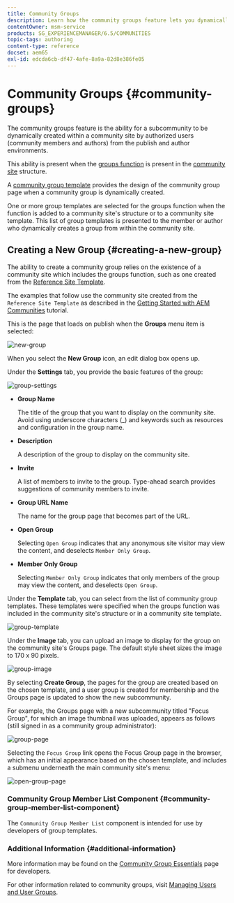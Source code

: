 ```yaml
---
title: Community Groups
description: Learn how the community groups feature lets you dynamically create a subcommunity within a community site by authorized users in Publish and Author.
contentOwner: msm-service
products: SG_EXPERIENCEMANAGER/6.5/COMMUNITIES
topic-tags: authoring
content-type: reference
docset: aem65
exl-id: edcda6cb-df47-4afe-8a9a-82d8e386fe05
---
```

# Community Groups {#community-groups}

The community groups feature is the ability for a subcommunity to be dynamically created within a community site by authorized users (community members and authors) from the publish and author environments.

This ability is present when the [groups function](/help/communities/functions.md#groups-function) is present in the [community site](/help/communities/sites-console.md) structure.

A [community group template](/help/communities/tools-groups.md) provides the design of the community group page when a community group is dynamically created.

One or more group templates are selected for the groups function when the function is added to a community site's structure or to a community site template. This list of group templates is presented to the member or author who dynamically creates a group from within the community site.

## Creating a New Group {#creating-a-new-group}

The ability to create a community group relies on the existence of a community site which includes the groups function, such as one created from the [Reference Site Template](/help/communities/sites.md).

The examples that follow use the community site created from the `Reference Site Template` as described in the [Getting Started with AEM Communities](/help/communities/getting-started.md) tutorial.

This is the page that loads on publish when the **Groups** menu item is selected:

![new-group](assets/new-group.png)

When you select the **New Group** icon, an edit dialog box opens up.

Under the **Settings** tab, you provide the basic features of the group:

![group-settings](assets/group-settings.png)

* **Group Name**
  
  The title of the group that you want to display on the community site. Avoid using underscore characters (_) and keywords such as resources and configuration in the group name.  

* **Description**
  
  A description of the group to display on the community site.

* **Invite**
  
  A list of members to invite to the group. Type-ahead search provides suggestions of community members to invite.

* **Group URL Name**
  
  The name for the group page that becomes part of the URL.

* **Open Group**
  
  Selecting `Open Group` indicates that any anonymous site visitor may view the content, and deselects `Member Only Group`.

* **Member Only Group**
  
  Selecting `Member Only Group` indicates that only members of the group may view the content, and deselects `Open Group`.

Under the **Template** tab, you can select from the list of community group templates. These templates were specified when the groups function was included in the community site's structure or in a community site template.

![group-template](assets/group-template.png)

Under the **Image** tab, you can upload an image to display for the group on the community site's Groups page. The default style sheet sizes the image to 170 x 90 pixels.

![group-image](assets/group-image.png)

By selecting **Create Group**, the pages for the group are created based on the chosen template, and a user group is created for membership and the Groups page is updated to show the new subcommunity.

For example, the Groups page with a new subcommunity titled "Focus Group", for which an image thumbnail was uploaded, appears as follows (still signed in as a community group administrator):

![group-page](assets/group-page.png)

Selecting the `Focus Group` link opens the Focus Group page in the browser, which has an initial appearance based on the chosen template, and includes a submenu underneath the main community site's menu:

![open-group-page](assets/open-group-page.png)

### Community Group Member List Component {#community-group-member-list-component}

The `Community Group Member List` component is intended for use by developers of group templates.

### Additional Information {#additional-information}

More information may be found on the [Community Group Essentials](/help/communities/essentials-groups.md) page for developers.

For other information related to community groups, visit [Managing Users and User Groups](/help/communities/users.md).
